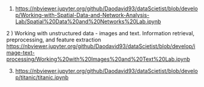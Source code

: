 # 
1) https://nbviewer.jupyter.org/github/Daodavid93/dataScietist/blob/develop/Working-with-Spatial-Data-and-Network-Analysis-Lab/Spatial%20Data%20and%20Networks%20Lab.ipynb



2 ) Working with unstructured data - images and text. Information retrieval, preprocessing, and feature extraction
https://nbviewer.jupyter.org/github/Daodavid93/dataScietist/blob/develop/image-text-processing/Working%20with%20Images%20and%20Text%20Lab.ipynb


3) https://nbviewer.jupyter.org/github/Daodavid93/dataScietist/blob/develop/titanic/titanic.ipynb
